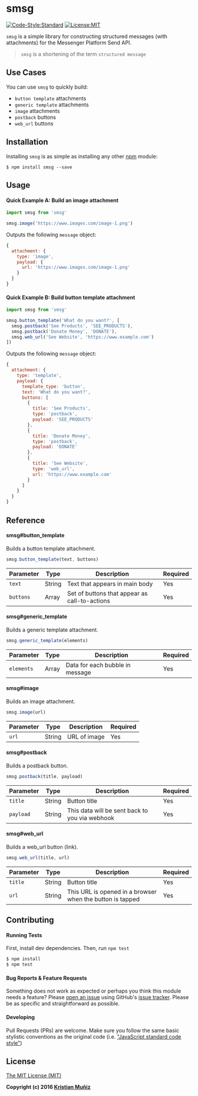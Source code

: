 # smsg
[![Code-Style:Standard](https://img.shields.io/badge/code%20style-standard-green.svg?style=flat-square)](http://standardjs.com/)
[![License:MIT](https://img.shields.io/badge/license-MIT-blue.svg?style=flat-square)](http://opensource.org/licenses/MIT)


`smsg` is a simple library for constructing structured messages (with attachments) for the Messenger Platform Send API.

> `smsg` is a shortening of the term `structured message`

## Use Cases

You can use `smsg` to quickly build:

* `button template` attachments
* `generic template` attachments
* `image` attachments
* `postback` buttons
* `web_url` buttons

## Installation

Installing `smsg` is as simple as installing any other [npm](https://npmjs.com) module:

```shell
$ npm install smsg --save
```

## Usage

#### Quick Example A: Build an image attachment

```js
import smsg from 'smsg'

smsg.image('https://www.images.com/image-1.png')
```

Outputs the following `message` object:

```js
{
  attachment: {
    type: 'image',
    payload: {
      url: 'https://www.images.com/image-1.png'
    }
  }
}
```

#### Quick Example B: Build button template attachment

```js
import smsg from 'smsg'

smsg.button_template('What do you want?', [
  smsg.postback('See Products', 'SEE_PRODUCTS'),
  smsg.postback('Donate Money', 'DONATE'),
  smsg.web_url('See Website', 'https://www.example.com')
])
```

Outputs the following `message` object:

```js
{
  attachment: {
    type: 'template',
    payload: {
      template_type: 'button',
      text: 'What do you want?',
      buttons: [
        {
          title: 'See Products',
          type: 'postback',
          payload: 'SEE_PRODUCTS'
        },
        {
          title: 'Donate Money',
          type: 'postback',
          payload: 'DONATE'
        },
        {
          title: 'See Website',
          type: 'web_url',
          url: 'https://www.example.com'
        }
      ]
    }
  }
}
```

## Reference

#### smsg#button_template

Builds a button template attachment.

```js
smsg.button_template(text, buttons)
```

| Parameter | Type | Description | Required
|--- |--- |--- | ---
| `text` | String | Text that appears in main body | Yes
| `buttons` | Array | Set of buttons that appear as call-to-actions | Yes

#### smsg#generic_template

Builds a generic template attachment.

```js
smsg.generic_template(elements)
```

| Parameter | Type | Description | Required
|--- |--- |--- | ---
| `elements` | Array | Data for each bubble in message | Yes

#### smsg#image

Builds an image attachment.

```js
smsg.image(url)
```

| Parameter | Type | Description | Required
|--- |--- |--- | ---
| `url` | String | URL of image | Yes

#### smsg#postback

Builds a postback button.

```js
smsg.postback(title, payload)
```

| Parameter | Type | Description | Required
|--- |--- |--- | ---
| `title` | String | Button title | Yes
| `payload` | String | This data will be sent back to you via webhook | Yes

#### smsg#web_url

Builds a web_url button (link).

```js
smsg.web_url(title, url)
```

| Parameter | Type | Description | Required
|--- |--- |--- | ---
| `title` | String | Button title | Yes
| `url` | String | This URL is opened in a browser when the button is tapped | Yes

## Contributing

#### Running Tests

First, install dev dependencies. Then, run `npm test`

```bash
$ npm install
$ npm test
```

#### Bug Reports & Feature Requests

Something does not work as expected or perhaps you think this module needs a feature? Please [open an issue](https://github.com/krismuniz/smsg/issues/new) using GitHub's [issue tracker](https://github.com/krismuniz/smsg/issues). Please be as specific and straightforward as possible.

#### Developing

Pull Requests (PRs) are welcome. Make sure you follow the same basic stylistic conventions as the original code (i.e. ["JavaScript standard code style"](http://standardjs.com))

## License

[The MIT License (MIT)](http://opensource.org/licenses/MIT)

**Copyright (c) 2016 [Kristian Muñiz](https://www.krismuniz.com)**
